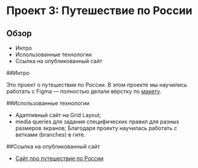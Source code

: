 # Проект 3: Путешествие по России

## Обзор
* Интро
* Использованные технологии
* Ссылка на опубликованный сайт

##Интро

Это проект о путешествии по России.
В этом проекте мы научились работать с Figma — полностью делали вёрстку по [макету](https://www.figma.com/file/OyRWEjU6wBwRe1hapzQoLx/Sprint-3%3A-Russia-%2F-desktop-%2B-mobile?node-id=28503%3A0).

##Использованные технологии

* Адаптивный сайт на Grid Layout;
* media queries для задания специфических правил для разных размеров экранов;
Благодаря проекту научилась работать с ветками (branches) в гите.

##Ссылка на опубликованный сайт

* [Сайт про путешествие по России](https://riokko.github.io/russian-travel/index.html)
